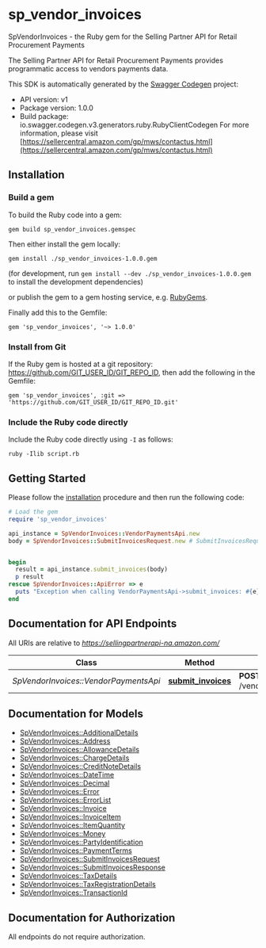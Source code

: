 # sp_vendor_invoices

SpVendorInvoices - the Ruby gem for the Selling Partner API for Retail Procurement Payments

The Selling Partner API for Retail Procurement Payments provides programmatic access to vendors payments data.

This SDK is automatically generated by the [Swagger Codegen](https://github.com/swagger-api/swagger-codegen) project:

- API version: v1
- Package version: 1.0.0
- Build package: io.swagger.codegen.v3.generators.ruby.RubyClientCodegen
For more information, please visit [https://sellercentral.amazon.com/gp/mws/contactus.html](https://sellercentral.amazon.com/gp/mws/contactus.html)

## Installation

### Build a gem

To build the Ruby code into a gem:

```shell
gem build sp_vendor_invoices.gemspec
```

Then either install the gem locally:

```shell
gem install ./sp_vendor_invoices-1.0.0.gem
```
(for development, run `gem install --dev ./sp_vendor_invoices-1.0.0.gem` to install the development dependencies)

or publish the gem to a gem hosting service, e.g. [RubyGems](https://rubygems.org/).

Finally add this to the Gemfile:

    gem 'sp_vendor_invoices', '~> 1.0.0'

### Install from Git

If the Ruby gem is hosted at a git repository: https://github.com/GIT_USER_ID/GIT_REPO_ID, then add the following in the Gemfile:

    gem 'sp_vendor_invoices', :git => 'https://github.com/GIT_USER_ID/GIT_REPO_ID.git'

### Include the Ruby code directly

Include the Ruby code directly using `-I` as follows:

```shell
ruby -Ilib script.rb
```

## Getting Started

Please follow the [installation](#installation) procedure and then run the following code:
```ruby
# Load the gem
require 'sp_vendor_invoices'

api_instance = SpVendorInvoices::VendorPaymentsApi.new
body = SpVendorInvoices::SubmitInvoicesRequest.new # SubmitInvoicesRequest | 


begin
  result = api_instance.submit_invoices(body)
  p result
rescue SpVendorInvoices::ApiError => e
  puts "Exception when calling VendorPaymentsApi->submit_invoices: #{e}"
end
```

## Documentation for API Endpoints

All URIs are relative to *https://sellingpartnerapi-na.amazon.com/*

Class | Method | HTTP request | Description
------------ | ------------- | ------------- | -------------
*SpVendorInvoices::VendorPaymentsApi* | [**submit_invoices**](docs/VendorPaymentsApi.md#submit_invoices) | **POST** /vendor/payments/v1/invoices | 

## Documentation for Models

 - [SpVendorInvoices::AdditionalDetails](docs/AdditionalDetails.md)
 - [SpVendorInvoices::Address](docs/Address.md)
 - [SpVendorInvoices::AllowanceDetails](docs/AllowanceDetails.md)
 - [SpVendorInvoices::ChargeDetails](docs/ChargeDetails.md)
 - [SpVendorInvoices::CreditNoteDetails](docs/CreditNoteDetails.md)
 - [SpVendorInvoices::DateTime](docs/DateTime.md)
 - [SpVendorInvoices::Decimal](docs/Decimal.md)
 - [SpVendorInvoices::Error](docs/Error.md)
 - [SpVendorInvoices::ErrorList](docs/ErrorList.md)
 - [SpVendorInvoices::Invoice](docs/Invoice.md)
 - [SpVendorInvoices::InvoiceItem](docs/InvoiceItem.md)
 - [SpVendorInvoices::ItemQuantity](docs/ItemQuantity.md)
 - [SpVendorInvoices::Money](docs/Money.md)
 - [SpVendorInvoices::PartyIdentification](docs/PartyIdentification.md)
 - [SpVendorInvoices::PaymentTerms](docs/PaymentTerms.md)
 - [SpVendorInvoices::SubmitInvoicesRequest](docs/SubmitInvoicesRequest.md)
 - [SpVendorInvoices::SubmitInvoicesResponse](docs/SubmitInvoicesResponse.md)
 - [SpVendorInvoices::TaxDetails](docs/TaxDetails.md)
 - [SpVendorInvoices::TaxRegistrationDetails](docs/TaxRegistrationDetails.md)
 - [SpVendorInvoices::TransactionId](docs/TransactionId.md)

## Documentation for Authorization

 All endpoints do not require authorization.

